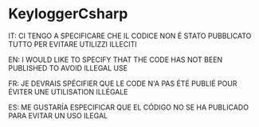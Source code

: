 # KeyloggerCsharp
IT:
CI TENGO A SPECIFICARE CHE IL CODICE NON É STATO PUBBLICATO TUTTO PER EVITARE UTILIZZI ILLECITI


EN:
I WOULD LIKE TO SPECIFY THAT THE CODE HAS NOT BEEN PUBLISHED TO AVOID ILLEGAL USE


FR:
JE DEVRAIS SPÉCIFIER QUE LE CODE N'A PAS ÉTÉ PUBLIÉ POUR ÉVITER UNE UTILISATION ILLÉGALE


ES:
ME GUSTARÍA ESPECIFICAR QUE EL CÓDIGO NO SE HA PUBLICADO PARA EVITAR UN USO ILEGAL
